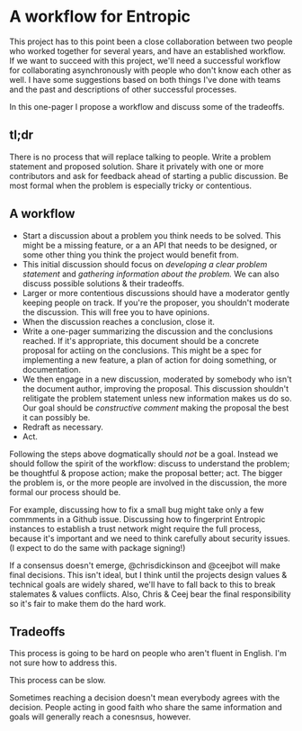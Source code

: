 # A workflow for Entropic

This project has to this point been a close collaboration between two people who worked together for several years, and have an established workflow. If we want to succeed with this project, we'll need a successful workflow for collaborating asynchronously with people who don't know each other as well. I have some suggestions based on both things  I've done with teams and the past and descriptions of other successful processes.

In this one-pager I propose a workflow and discuss some of the tradeoffs.

## tl;dr

There is no process that will replace talking to people. Write a problem statement and proposed solution. Share it privately with one or more contributors and ask for feedback ahead of starting a public discussion. Be most formal when the problem is especially tricky or contentious.

## A workflow


- Start a discussion about a problem you think needs to be solved. This might be a missing feature, or a an API that needs to be designed, or some other thing you think the project would benefit from.
- This initial discussion should focus on *developing a clear problem statement* and *gathering information about the problem.* We can also discuss possible solutions & their tradeoffs.
- Larger or more contentious discussions should have a moderator gently keeping people on track. If you're the proposer, you shouldn't moderate the discussion. This will free you to have opinions.
- When the discussion reaches a conclusion, close it.
- Write a one-pager summarizing the discussion and the conclusions reached. If it's appropriate, this document should be a concrete proposal for actiing on the conclusions. This might be a spec for implementing a new feature, a plan of action for doing something, or documentation.
- We then engage in a new discussion, moderated by somebody who isn't the document author, improving the proposal. This discussion shouldn't relitigate the problem statement unless new information makes us do so. Our goal should be *constructive comment*  making the proposal the best it can possibly be.
- Redraft as necessary.
- Act.

Following the steps above dogmatically should *not* be a goal. Instead we should follow the spirit of the workflow: discuss to understand the problem; be thoughtful & propose action; make the proposal better; act. The bigger the problem is, or the more people are involved in the discussion, the more formal our process should be.

For example, discussing how to fix a small bug might take only a few commments in a Github issue. Discussing how to fingerprint Entropic instances to establish a trust network might require the full process, because it's important and we need to think carefully about security issues. (I expect to do the same with package signing!)

If a consensus doesn't emerge, @chrisdickinson and @ceejbot will make final decisions. This isn't ideal, but I think until the projects design values & technical goals are widely shared, we'll have to fall back to this to break stalemates & values conflicts. Also, Chris & Ceej bear the final responsibility so it's fair to make them do the hard work.

## Tradeoffs

This process is going to be hard on people who aren't fluent in English. I'm not sure how to address this.

This process can be slow.

Sometimes reaching a decision doesn't mean everybody agrees with the decision. People acting in good faith who share the same information and goals will generally reach a conesnsus, however.

